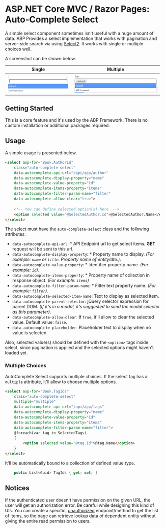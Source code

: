 # ASP.NET Core MVC / Razor Pages: Auto-Complete Select
A simple select component sometimes isn't useful with a huge amount of data. ABP Provides a select implementation that works with pagination and server-side search via using [Select2](https://select2.org/). It works with single or multiple choices well.

A screenshot can be shown below.

| Single | Multiple |
| --- | --- |
| ![autocomplete-select-example](../../images/abp-select2-single.png) |![autocomplete-select-example](../../images/abp-select2-multiple.png) |

## Getting Started

This is a core feature and it's used by the ABP Framework. There is no custom installation or additional packages required.

## Usage

A simple usage is presented below.

```html
<select asp-for="Book.AuthorId" 
    class="auto-complete-select"
    data-autocomplete-api-url="/api/app/author"
    data-autocomplete-display-property="name"
    data-autocomplete-value-property="id"
    data-autocomplete-items-property="items"
    data-autocomplete-filter-param-name="filter"
    data-autocomplete-allow-clear="true">

    <!-- You can define selected option(s) here  -->
    <option selected value="@SelectedAuthor.Id">@SelectedAuthor.Name</option>
</select>
```

The select must have the `auto-complete-select` class and the following attributes:

- `data-autocomplete-api-url`: * API Endpoint url to get select items. **GET** request will be sent to this url.
- `data-autocomplete-display-property`: * Property name to display. _(For example: `name` or `title`. Property name of entity/dto.)_.
- `data-autocomplete-value-property`: * Identifier property name. _(For example: `id`)_.
- `data-autocomplete-items-property`: * Property name of collection in response object. _(For example: `items`)_
- `data-autocomplete-filter-param-name`: * Filter text property name. _(For example: `filter`)_.
- `data-autocomplete-selected-item-name`: Text to display as selected item.
- `data-autocomplete-parent-selector`: jQuery selector expression for parent DOM. _(If it's in a modal, it's suggested to send the modal selector as this parameter)_.
- `data-autocomplete-allow-clear`: If `true`, it'll allow to clear the selected value. Default value: `false`.
- `data-autocomplete-placeholder`: Placeholder text to display when no value is selected.

Also, selected value(s) should be defined with the `<option>` tags inside select, since pagination is applied and the selected options might haven't loaded yet.


### Multiple Choices
AutoComplete Select supports multiple choices. If the select tag has a `multiple` attribute, it'll allow to choose multiple options.

```html
<select asp-for="Book.TagIds" 
    class="auto-complete-select"
    multiple="multiple"
    data-autocomplete-api-url="/api/app/tags"
    data-autocomplete-display-property="name"
    data-autocomplete-value-property="id"
    data-autocomplete-items-property="items"
    data-autocomplete-filter-param-name="filter">
    @foreach(var tag in SelectedTags)
    {
        <option selected value="@tag.Id">@tag.Name</option>
    }
</select>
```

It'll be automatically bound to a collection of defined value type.
```csharp
    public List<Guid> TagIds { get; set; }
```

## Notices
If the authenticated user doesn't have permission on the given URL, the user will get an authorization error. Be careful while designing this kind of UIs.
You can create a specific, [unauthorized](../../Authorization.md) endpoint/method to get the list of items, so the page can retrieve lookup data of dependent entity without giving the entire read permission to users.